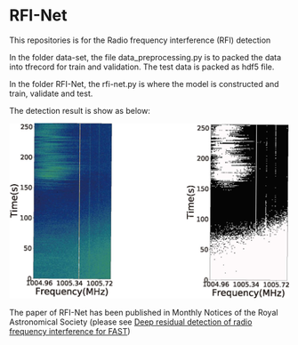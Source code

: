 # RFI-Net
This repositories is for the Radio frequency interference (RFI) detection

In the folder data-set, the file data_preprocessing.py is to packed the data into tfrecord for train and validation. The test data is packed as hdf5 file.

In the folder RFI-Net, the rfi-net.py is where the model is constructed and train, validate and test.

The detection result is show as below:

![image](data_set/pictures/detection_result.jpg)

The paper of RFI-Net has been published in Monthly Notices of the Royal Astronomical Society (please see [Deep residual detection of radio frequency interference for FAST](https://doi.org/10.1093/mnras/stz3521 "RFI-Net for RFI detection"))
